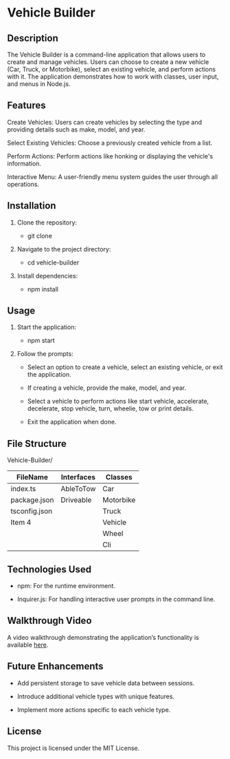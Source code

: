 # Vehicle Builder

## Description

The Vehicle Builder is a command-line application that allows users to create and manage vehicles. Users can choose to create a new vehicle (Car, Truck, or Motorbike), select an existing vehicle, and perform actions with it. The application demonstrates how to work with classes, user input, and menus in Node.js.

## Features

Create Vehicles: Users can create vehicles by selecting the type and providing details such as make, model, and year.

Select Existing Vehicles: Choose a previously created vehicle from a list.

Perform Actions: Perform actions like honking or displaying the vehicle's information.

Interactive Menu: A user-friendly menu system guides the user through all operations.

## Installation

1. Clone the repository:

   - git clone <repository-url>

2. Navigate to the project directory:

    - cd vehicle-builder

3. Install dependencies:

    - npm install

## Usage

1. Start the application:

    - npm start

2. Follow the prompts:

    - Select an option to create a vehicle, select an existing vehicle, or exit the application.

    - If creating a vehicle, provide the make, model, and year.

    - Select a vehicle to perform actions like start vehicle, accelerate, decelerate, stop vehicle, turn, wheelie, tow or print details.

    - Exit the application when done.

## File Structure

Vehicle-Builder/

| FileName   | Interfaces    | Classes    |
|-------------|-------------|-------------|
| index.ts      | AbleToTow   | Car         |
| package.json | Driveable   | Motorbike   |
| tsconfig.json      |             | Truck       |
| Item 4      |             | Vehicle     |
|             |             |  Wheel           |
|             |             |  Cli             |

## Technologies Used

  - npm: For the runtime environment.

  - Inquirer.js: For handling interactive user prompts in the command line.

## Walkthrough Video

A video walkthrough demonstrating the application’s functionality is available [here]([https://watch.screencastify.com/v/a8dzX94wZ4gr7s4QcS2k](https://app.screencastify.com/v3/watch/a8dzX94wZ4gr7s4QcS2k)).

## Future Enhancements

  - Add persistent storage to save vehicle data between sessions.

  - Introduce additional vehicle types with unique features.

  - Implement more actions specific to each vehicle type.

## License

This project is licensed under the MIT License.

